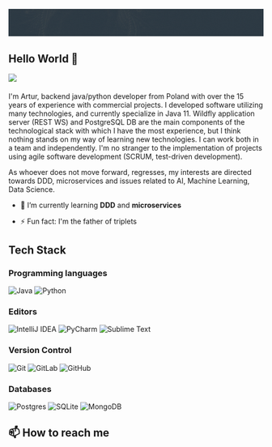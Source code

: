 ![baner](images/baner.gif)
## Hello World 👋
![](https://visitor-badge.glitch.me/badge?page_id=art-stepkowski.art-stepkowski)
<br/>
<br/>
I'm Artur, backend java/python developer from Poland with over the 15 years of experience with commercial projects. I developed software utilizing many technologies, and currently specialize in Java 11. Wildfly application server (REST WS) and PostgreSQL DB are the main components of the technological stack with which I have the most experience, but I think nothing stands on my way of learning new technologies.
I can work both in a team and independently. I'm no stranger to the implementation of projects using agile software development (SCRUM, test-driven development).

As whoever does not move forward, regresses, my interests are directed towards DDD, microservices and issues related to AI, Machine Learning, Data Science.

<!-- - 🔭 I’m currently working on  -->
- 🌱 I’m currently learning **DDD** and **microservices**
<!-- - 👯 I’m looking to collaborate on ... -->
<!-- - 🤔 I’m looking for help with ... -->
<!-- - 💬 Ask me about *java* -->
- ⚡ Fun fact: I'm the father of triplets

## Tech Stack

### Programming languages

![Java](https://img.shields.io/badge/java-%23ED8B00.svg?style=for-the-badge&logo=java&logoColor=white)
![Python](https://img.shields.io/badge/python-3670A0?style=for-the-badge&logo=python&logoColor=ffdd54)

### Editors

![IntelliJ IDEA](https://img.shields.io/badge/IntelliJIDEA-000000.svg?style=for-the-badge&logo=intellij-idea&logoColor=white)
![PyCharm](https://img.shields.io/badge/pycharm-143?style=for-the-badge&logo=pycharm&logoColor=black&color=black&labelColor=green)
![Sublime Text](https://img.shields.io/badge/sublime_text-%23575757.svg?style=for-the-badge&logo=sublime-text&logoColor=important)

### Version Control

![Git](https://img.shields.io/badge/git-%23F05033.svg?style=for-the-badge&logo=git&logoColor=white)
![GitLab](https://img.shields.io/badge/gitlab-%23181717.svg?style=for-the-badge&logo=gitlab&logoColor=white)
![GitHub](https://img.shields.io/badge/github-%23121011.svg?style=for-the-badge&logo=github&logoColor=white)

### Databases

![Postgres](https://img.shields.io/badge/postgres-%23316192.svg?style=for-the-badge&logo=postgresql&logoColor=white)
![SQLite](https://img.shields.io/badge/sqlite-%2307405e.svg?style=for-the-badge&logo=sqlite&logoColor=white)
![MongoDB](https://img.shields.io/badge/MongoDB-%234ea94b.svg?style=for-the-badge&logo=mongodb&logoColor=white)


## 📫 How to reach me
